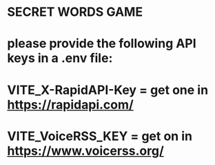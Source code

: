 # SECRET WORDS GAME

# please provide the following API keys in a .env file:
# VITE_X-RapidAPI-Key = get one in https://rapidapi.com/
# VITE_VoiceRSS_KEY = get on in https://www.voicerss.org/